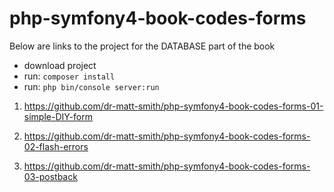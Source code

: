 # php-symfony4-book-codes-forms


Below are links to the project for the DATABASE part of the book

- download project
- run: `composer install`
- run: `php bin/console server:run`

1. https://github.com/dr-matt-smith/php-symfony4-book-codes-forms-01-simple-DIY-form

2. https://github.com/dr-matt-smith/php-symfony4-book-codes-forms-02-flash-errors

3. https://github.com/dr-matt-smith/php-symfony4-book-codes-forms-03-postback




